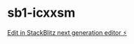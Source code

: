 # sb1-icxxsm

[Edit in StackBlitz next generation editor ⚡️](https://stackblitz.com/~/github.com/SHARJIDH/sb1-icxxsm)